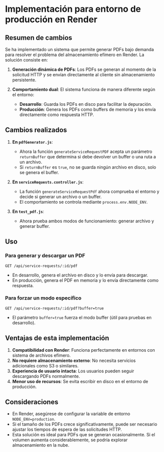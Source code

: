 # Implementación para entorno de producción en Render

## Resumen de cambios

Se ha implementado un sistema que permite generar PDFs bajo demanda para resolver el problema del almacenamiento efímero en Render. La solución consiste en:

1. **Generación dinámica de PDFs**: Los PDFs se generan al momento de la solicitud HTTP y se envían directamente al cliente sin almacenamiento persistente.

2. **Comportamiento dual**: El sistema funciona de manera diferente según el entorno:
   - **Desarrollo**: Guarda los PDFs en disco para facilitar la depuración.
   - **Producción**: Genera los PDFs como buffers de memoria y los envía directamente como respuesta HTTP.

## Cambios realizados

1. **En `pdfGenerator.js`**:
   - Ahora la función `generateServiceRequestPDF` acepta un parámetro `returnBuffer` que determina si debe devolver un buffer o una ruta a un archivo.
   - Si `returnBuffer` es `true`, no se guarda ningún archivo en disco, solo se genera el buffer.

2. **En `serviceRequests.controller.js`**:
   - La función `generateServiceRequestPdf` ahora comprueba el entorno y decide si generar un archivo o un buffer.
   - El comportamiento se controla mediante `process.env.NODE_ENV`.

3. **En `test_pdf.js`**:
   - Ahora prueba ambos modos de funcionamiento: generar archivo y generar buffer.

## Uso

### Para generar y descargar un PDF

```
GET /api/service-requests/:id/pdf
```

- En desarrollo, genera el archivo en disco y lo envía para descargar.
- En producción, genera el PDF en memoria y lo envía directamente como respuesta.

### Para forzar un modo específico

```
GET /api/service-requests/:id/pdf?buffer=true
```

- El parámetro `buffer=true` fuerza el modo buffer (útil para pruebas en desarrollo).

## Ventajas de esta implementación

1. **Compatibilidad con Render**: Funciona perfectamente en entornos con sistema de archivos efímero.
2. **No requiere almacenamiento externo**: No necesita servicios adicionales como S3 o similares.
3. **Experiencia de usuario intacta**: Los usuarios pueden seguir descargando PDFs normalmente.
4. **Menor uso de recursos**: Se evita escribir en disco en el entorno de producción.

## Consideraciones

- En Render, asegúrese de configurar la variable de entorno `NODE_ENV=production`.
- Si el tamaño de los PDFs crece significativamente, puede ser necesario ajustar los tiempos de espera de las solicitudes HTTP.
- Esta solución es ideal para PDFs que se generan ocasionalmente. Si el volumen aumenta considerablemente, se podría explorar almacenamiento en la nube.
